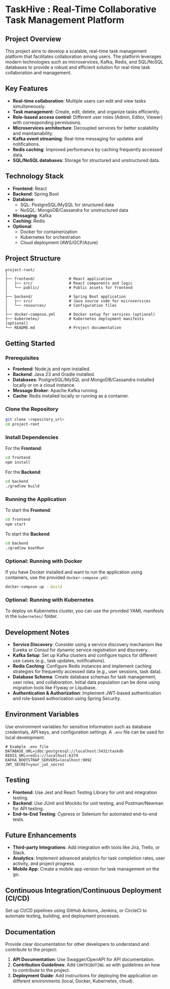 # TaskHive : Real-Time Collaborative Task Management Platform

## Project Overview

This project aims to develop a scalable, real-time task management platform that facilitates collaboration among users. The platform leverages modern technologies such as microservices, Kafka, Redis, and SQL/NoSQL databases to provide a robust and efficient solution for real-time task collaboration and management.

## Key Features

- **Real-time collaboration**: Multiple users can edit and view tasks simultaneously.
- **Task management**: Create, edit, delete, and organize tasks efficiently.
- **Role-based access control**: Different user roles (Admin, Editor, Viewer) with corresponding permissions.
- **Microservices architecture**: Decoupled services for better scalability and maintainability.
- **Kafka event streaming**: Real-time messaging for updates and notifications.
- **Redis caching**: Improved performance by caching frequently accessed data.
- **SQL/NoSQL databases**: Storage for structured and unstructured data.

## Technology Stack

- **Frontend**: React
- **Backend**: Spring Boot
- **Database**: 
  - SQL: PostgreSQL/MySQL for structured data
  - NoSQL: MongoDB/Cassandra for unstructured data
- **Messaging**: Kafka
- **Caching**: Redis
- **Optional**:
  - Docker for containerization
  - Kubernetes for orchestration
  - Cloud deployment (AWS/GCP/Azure)

## Project Structure

```
project-root/
│
├── frontend/               # React application
│   ├── src/                # React components and logic
│   └── public/             # Public assets for frontend
│
├── backend/                # Spring Boot application
│   ├── src/                # Java source code for microservices
│   └── resources/          # Configuration files
│
├── docker-compose.yml      # Docker setup for services (optional)
├── kubernetes/             # Kubernetes deployment manifests (optional)
└── README.md               # Project documentation
```

## Getting Started

### Prerequisites

- **Frontend**: Node.js and npm installed.
- **Backend**: Java 23 and Gradle installed.
- **Databases**: PostgreSQL/MySQL and MongoDB/Cassandra installed locally or on a cloud instance.
- **Message Broker**: Apache Kafka running.
- **Cache**: Redis installed locally or running as a container.

### Clone the Repository

```bash
git clone <repository_url>
cd project-root
```

### Install Dependencies

For the **Frontend**:

```bash
cd frontend
npm install
```

For the **Backend**:

```bash
cd backend
./gradlew build
```

### Running the Application

To start the **Frontend**:

```bash
cd frontend
npm start
```

To start the **Backend**:

```bash
cd backend
./gradlew bootRun
```

### Optional: Running with Docker

If you have Docker installed and want to run the application using containers, use the provided `docker-compose.yml`:

```bash
docker-compose up --build
```

### Optional: Running with Kubernetes

To deploy on Kubernetes cluster, you can use the provided YAML manifests in the `kubernetes/` folder.

## Development Notes

- **Service Discovery**: Consider using a service discovery mechanism like Eureka or Consul for dynamic service registration and discovery.
- **Kafka Setup**: Set up Kafka clusters and configure topics for different use cases (e.g., task updates, notifications).
- **Redis Caching**: Configure Redis instances and implement caching strategies for frequently accessed data (e.g., user sessions, task data).
- **Database Schema**: Create database schemas for task management, user roles, and collaboration. Initial data population can be done using migration tools like Flyway or Liquibase.
- **Authentication & Authorization**: Implement JWT-based authentication and role-based authorization using Spring Security.

## Environment Variables

Use environment variables for sensitive information such as database credentials, API keys, and configuration settings. A `.env` file can be used for local development.

```env
# Example .env file
DATABASE_URL=jdbc:postgresql://localhost:5432/taskdb
REDIS_URL=redis://localhost:6379
KAFKA_BOOTSTRAP_SERVERS=localhost:9092
JWT_SECRET=your_jwt_secret
```

## Testing

- **Frontend**: Use Jest and React Testing Library for unit and integration testing.
- **Backend**: Use JUnit and Mockito for unit testing, and Postman/Newman for API testing.
- **End-to-End Testing**: Cypress or Selenium for automated end-to-end tests.

## Future Enhancements

- **Third-party Integrations**: Add integration with tools like Jira, Trello, or Slack.
- **Analytics**: Implement advanced analytics for task completion rates, user activity, and project progress.
- **Mobile App**: Create a mobile app version for task management on the go.
  
## Continuous Integration/Continuous Deployment (CI/CD)

Set up CI/CD pipelines using GitHub Actions, Jenkins, or CircleCI to automate testing, building, and deployment processes.

## Documentation

Provide clear documentation for other developers to understand and contribute to the project:

1. **API Documentation**: Use Swagger/OpenAPI for API documentation.
2. **Contribution Guidelines**: Add `CONTRIBUTING.md` with guidelines on how to contribute to the project.
3. **Deployment Guide**: Add instructions for deploying the application on different environments (local, Docker, Kubernetes, cloud).



